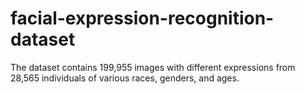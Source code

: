 # facial-expression-recognition-dataset
 The dataset contains 199,955 images with different expressions from 28,565 individuals of various races, genders, and ages.
